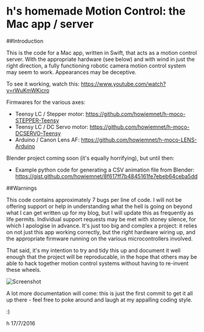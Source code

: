 # h's homemade Motion Control: the Mac app / server

##Introduction

This is the code for a Mac app, written in Swift, that acts as a motion control server. With the appropriate hardware 
(see below) and with wind in just the right direction, a fully functioning robotic camera motion control system may
seem to work. Appearances may be deceptive.

To see it working, watch this: https://www.youtube.com/watch?v=rWuKmWKicro

Firmwares for the various axes:
* Teensy LC / Stepper motor:  https://github.com/howiemnet/h-moco-STEPPER-Teensy
* Teensy LC / DC Servo motor:  https://github.com/howiemnet/h-moco-DCSERVO-Teensy
* Arduino / Canon Lens AF:   https://github.com/howiemnet/h-moco-LENS-Arduino

Blender project coming soon (it's equally horrifying), but until then:

* Example python code for generating a CSV animation file from Blender: https://gist.github.com/howiemnet/8f617ff7b4845161fe7ebeb64ceba5dd

##Warnings

This code contains approximately 7 bugs per line of code. I will not be offering support or help in understanding
what the hell is going on beyond what I can get written up for my blog, but I will update this as frequently as life permits. Individual support requests may be met with stoney silence, for which I apologise in advance. It's just too big and complex a project: it relies 
on not just this app working correctly, but the right hardware wiring up, and the appropriate firmware running on
the various microcontrollers involved.

That said, it's my intention to try and tidy this up and document it well enough that the project will be reproducable, in the 
hope that others may be able to hack together motion control systems without having to re-invent these wheels.


![Screenshot](http://i.imgur.com/SI0pRMs.png)

A lot more documentation will come: this is just the first commit to get it all up there - feel free to poke around and laugh
at my appalling coding style.

:)

h 17/7/2016

